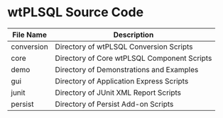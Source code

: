 # wtPLSQL Source Code

File Name   | Description
------------|------------
conversion  | Directory of wtPLSQL Conversion Scripts
core        | Directory of Core wtPLSQL Component Scripts
demo        | Directory of Demonstrations and Examples
gui         | Directory of Application Express Scripts
junit       | Directory of JUnit XML Report Scripts
persist     | Directory of Persist Add-on Scripts
